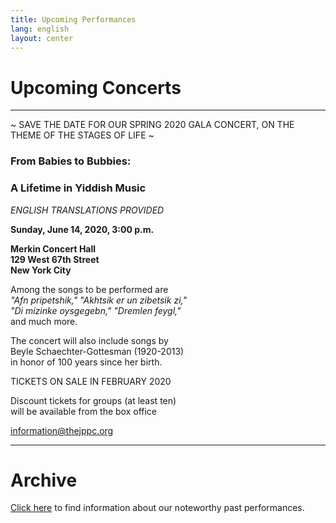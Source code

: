 ```yaml
---
title: Upcoming Performances
lang: english
layout: center
---
```


# Upcoming Concerts
  
_____
~ SAVE THE DATE FOR OUR SPRING 2020 GALA CONCERT, ON THE THEME OF THE STAGES OF LIFE ~


### From Babies to Bubbies:
### A Lifetime in Yiddish Music

*ENGLISH TRANSLATIONS PROVIDED*

**Sunday, June 14, 2020, 3:00 p.m.**

**Merkin Concert Hall  
129 West 67th Street  
New York City**

Among the songs to be performed are  
*"Afn pripetshik," "Akhtsik er un zibetsik zi,"  
"Di mizinke oysgegebn," "Dremlen feygl,"*  
and much more.

The concert will also include songs by   
Beyle Schaechter-Gottesman (1920-2013)  
in honor of 100 years since her birth.

TICKETS ON SALE IN FEBRUARY 2020 

Discount tickets for groups (at least ten)  
will be available from the box office

[information@thejppc.org](mailto:information@thejppc.org)

_____

# Archive

[Click here](concerts_archive.html) to find information about our noteworthy past performances.
